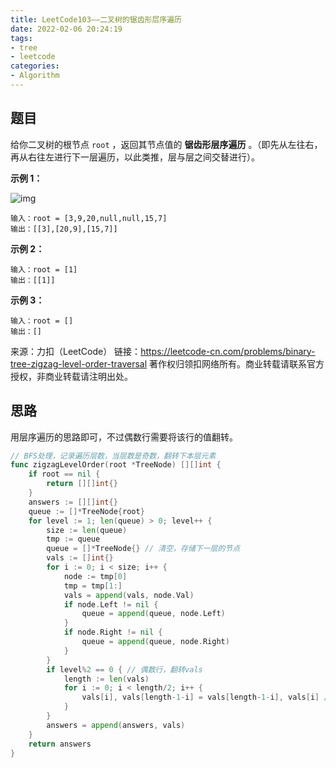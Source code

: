 ```yaml
---
title: LeetCode103——二叉树的锯齿形层序遍历
date: 2022-02-06 20:24:19
tags:
- tree
- leetcode
categories:
- Algorithm
---
```


## 题目

给你二叉树的根节点 `root` ，返回其节点值的 **锯齿形层序遍历** 。（即先从左往右，再从右往左进行下一层遍历，以此类推，层与层之间交替进行）。

**示例 1：**

![img](https://assets.leetcode.com/uploads/2021/02/19/tree1.jpg)

```
输入：root = [3,9,20,null,null,15,7]
输出：[[3],[20,9],[15,7]]
```

**示例 2：**

```
输入：root = [1]
输出：[[1]]
```

**示例 3：**

```
输入：root = []
输出：[]
```

来源：力扣（LeetCode）
链接：https://leetcode-cn.com/problems/binary-tree-zigzag-level-order-traversal
著作权归领扣网络所有。商业转载请联系官方授权，非商业转载请注明出处。

## 思路

用层序遍历的思路即可，不过偶数行需要将该行的值翻转。

```go
// BFS处理，记录遍历层数，当层数是奇数，翻转下本层元素
func zigzagLevelOrder(root *TreeNode) [][]int {
	if root == nil {
		return [][]int{}
	}
	answers := [][]int{}
	queue := []*TreeNode{root}
	for level := 1; len(queue) > 0; level++ {
		size := len(queue)
		tmp := queue
		queue = []*TreeNode{} // 清空，存储下一层的节点
		vals := []int{}
		for i := 0; i < size; i++ {
			node := tmp[0]
			tmp = tmp[1:]
			vals = append(vals, node.Val)
			if node.Left != nil {
				queue = append(queue, node.Left)
			}
			if node.Right != nil {
				queue = append(queue, node.Right)
			}
		}
		if level%2 == 0 { // 偶数行，翻转vals
			length := len(vals)
			for i := 0; i < length/2; i++ {
				vals[i], vals[length-1-i] = vals[length-1-i], vals[i] // length-1是结束下标，-i就是同步往左逼近
			}
		}
		answers = append(answers, vals)
	}
	return answers
}
```

